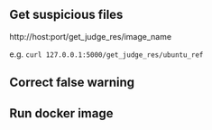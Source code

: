 ## Get suspicious files

http://host:port/get_judge_res/image_name

e.g. `curl 127.0.0.1:5000/get_judge_res/ubuntu_ref`

## Correct false warning

## Run docker image
